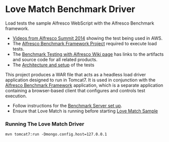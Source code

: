 Love Match Benchmark Driver
===========================
Load tests the sample Alfresco WebScript with the Alfresco Benchmark framework.

* <a href="https://www.youtube.com/watch?v=_8w5TxjBgh4&list=PLktNOqTikHe8wXFvWnV8s7TbTlV4K2flf">Videos from Alfresco Summit 2014</a> showing the test being used in AWS.
* The <a href="https://github.com/AlfrescoBenchmark/alfresco-benchmark">Alfresco Benchmark Framework Project</a> required to execute load tests.
* The <a href="https://wiki.alfresco.com/wiki/Benchmark_Testing_with_Alfresco">Benchmark Testing with Alfresco Wiki page</a> has links to the artifacts and source code for all related products.
* The <a href="https://wiki.alfresco.com/wiki/Benchmark_Framework_2.0">Architecture and setup</a> of the tests 

This project produces a WAR file that acts as a headless load driver application designed to run in Tomcat7.  It is used in conjunction with the <a href="https://github.com/AlfrescoBenchmark/alfresco-benchmark">Alfresco Benchmark Framework</a> application, which is a separate application containing a browser-based client that configures and controls test execution.

* Follow instructions for the <a href="https://wiki.alfresco.com/wiki/Benchmark_Framework_2.0#Benchmark_Server_Setup">Benchmark Server set up</a>.
* Ensure that Love Match is running before starting <a href="https://github.com/michaelsuzukisagi/lovematch"> Love Match Sample</a>

### Running The Love Match Driver
```
mvn tomcat7:run -Dmongo.config.host=127.0.0.1
```

